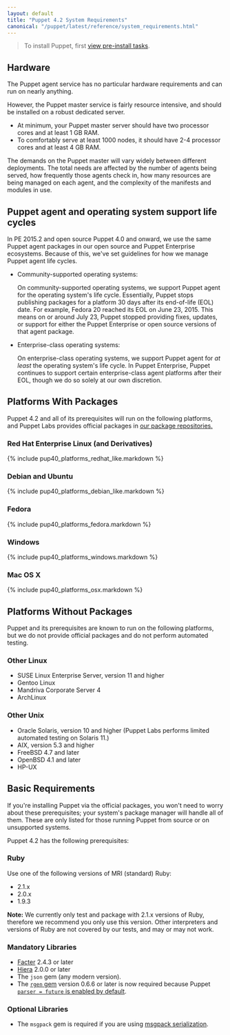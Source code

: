 ```yaml
---
layout: default
title: "Puppet 4.2 System Requirements"
canonical: "/puppet/latest/reference/system_requirements.html"
---
```


> To install Puppet, first [view pre-install tasks](/pre_install.html).

Hardware
-----

The Puppet agent service has no particular hardware requirements and can run on nearly anything.

However, the Puppet master service is fairly resource intensive, and should be installed on a robust dedicated server.

* At minimum, your Puppet master server should have two processor cores and at least 1 GB RAM.
* To comfortably serve at least 1000 nodes, it should have 2-4 processor cores and at least 4 GB RAM.

The demands on the Puppet master will vary widely between different deployments. The total needs are affected by the number of agents being served, how frequently those agents check in, how many resources are being managed on each agent, and the complexity of the manifests and modules in use.

## Puppet agent and operating system support life cycles

In PE 2015.2 and open source Puppet 4.0 and onward, we use the same Puppet agent packages in our open source and Puppet Enterprise ecosystems. Because of this, we've set guidelines for how we manage Puppet agent life cycles.

* Community-supported operating systems:

  On community-supported operating systems, we support Puppet agent for the operating system's life cycle. Essentially, Puppet stops publishing packages for a platform 30 days after its end-of-life (EOL) date. For example, Fedora 20 reached its EOL on June 23, 2015. This means on or around July 23, Puppet stopped providing fixes, updates, or support for either the Puppet Enterprise or open source versions of that agent package.

* Enterprise-class operating systems:

  On enterprise-class operating systems, we support Puppet agent for _at least_ the operating system's life cycle. In Puppet Enterprise, Puppet continues to support certain enterprise-class agent platforms after their EOL, though we do so solely at our own discretion.

Platforms With Packages
-----

Puppet 4.2 and all of its prerequisites will run on the following platforms, and Puppet Labs provides official packages in [our package repositories.](/guides/puppetlabs_package_repositories.html)

### Red Hat Enterprise Linux (and Derivatives)

{% include pup40_platforms_redhat_like.markdown %}

### Debian and Ubuntu

{% include pup40_platforms_debian_like.markdown %}

### Fedora

{% include pup40_platforms_fedora.markdown %}

### Windows

{% include pup40_platforms_windows.markdown %}

### Mac OS X

{% include pup40_platforms_osx.markdown %}

Platforms Without Packages
-----

Puppet and its prerequisites are known to run on the following platforms, but we do not provide official packages and do not perform automated testing.

### Other Linux

- SUSE Linux Enterprise Server, version 11 and higher
- Gentoo Linux
- Mandriva Corporate Server 4
- ArchLinux

### Other Unix

- Oracle Solaris, version 10 and higher (Puppet Labs performs limited automated testing on Solaris 11.)
- AIX, version 5.3 and higher
- FreeBSD 4.7 and later
- OpenBSD 4.1 and later
- HP-UX

Basic Requirements
-----

If you're installing Puppet via the official packages, you won't need to worry about these prerequisites; your system's package manager will handle all of them. These are only listed for those running Puppet from source or on unsupported systems.

Puppet 4.2 has the following prerequisites:

### Ruby

Use one of the following versions of MRI (standard) Ruby:

* 2.1.x
* 2.0.x
* 1.9.3

**Note:** We currently only test and package with 2.1.x versions of Ruby, therefore we recommend you only use this version. Other interpreters and versions of Ruby are not covered by our tests, and may or may not work.

### Mandatory Libraries

- [Facter](http://www.puppetlabs.com/puppet/related-projects/facter/) 2.4.3 or later
- [Hiera](/hiera/latest/) 2.0.0 or later
- The `json` gem (any modern version).
- The [`rgen` gem](http://ruby-gen.org/downloads) version 0.6.6 or later is now required because Puppet [ `parser = future` is enabled by default](./lang_updating_manifests.html).

### Optional Libraries

- The `msgpack` gem is required if you are using [msgpack serialization](./experiments_msgpack.html).
